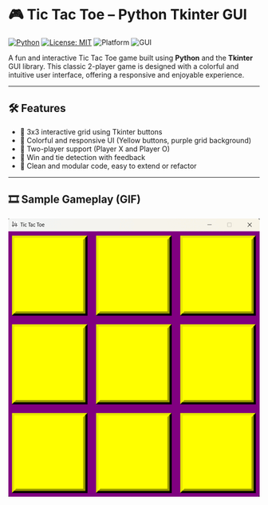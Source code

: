 # 🎮 Tic Tac Toe – Python Tkinter GUI

[![Python](https://img.shields.io/badge/Python-3.7%2B-blue.svg)](https://www.python.org/)
[![License: MIT](https://img.shields.io/badge/License-MIT-yellow.svg)](https://opensource.org/licenses/MIT)
![Platform](https://img.shields.io/badge/platform-windows-lightgrey)
![GUI](https://img.shields.io/badge/Built%20With-Tkinter-purple)

A fun and interactive Tic Tac Toe game built using **Python** and the **Tkinter** GUI library. This classic 2-player game is designed with a colorful and intuitive user interface, offering a responsive and enjoyable experience.

---
## 🛠 Features

- 🎯 3x3 interactive grid using Tkinter buttons  
- 🎨 Colorful and responsive UI (Yellow buttons, purple grid background)  
- 👥 Two-player support (Player X and Player O)  
- 🏁 Win and tie detection with feedback  
- 🧼 Clean and modular code, easy to extend or refactor  

---

## 🎞️ Sample Gameplay (GIF)

![Gameplay Demo](Game_Play.gif)  



